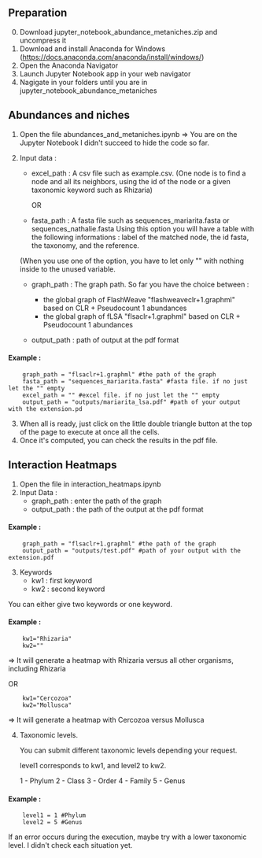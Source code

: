 ## Preparation

0) Download jupyter_notebook_abundance_metaniches.zip and uncompress it
1) Download and install Anaconda for Windows (https://docs.anaconda.com/anaconda/install/windows/)
2) Open the Anaconda Navigator
3) Launch Jupyter Notebook app in your web navigator
4) Nagigate in your folders until you are in jupyter_notebook_abundance_metaniches

## Abundances and niches 

1) Open the file abundances_and_metaniches.ipynb
=> You are on the Jupyter Notebook
I didn't succeed to hide the code so far. 
2) Input data :
	- excel_path : A csv file such as example.csv.
		(One node is to find a node and all its neighbors, using the id of the node or a given taxonomic keyword such as Rhizaria)
		
		OR
		
	- fasta_path : A fasta file such as sequences_mariarita.fasta or sequences_nathalie.fasta 
		Using this option you will have a table with the following informations : label of the matched node, the id fasta, the taxonomy, and the reference. 
	
	(When you use one of the option, you have to let only "" with nothing inside to the unused variable. 
	
	- graph_path : The graph path. So far you have the choice between :
		- the global graph of FlashWeave "flashweaveclr+1.graphml" based on CLR + Pseudocount 1 abundances
		- the global graph of fLSA "flsaclr+1.graphml" based on CLR + Pseudocount 1 abundances
		
	- output_path : path of output at the pdf format
	
#### Example :
		graph_path = "flsaclr+1.graphml" #the path of the graph
		fasta_path = "sequences_mariarita.fasta" #fasta file. if no just let the "" empty
		excel_path = "" #excel file. if no just let the "" empty
		output_path = "outputs/mariarita_lsa.pdf" #path of your output with the extension.pd
	
	
3) When all is ready, just click on the little double triangle button at the top of the page to execute at once all the cells.
4) Once it's computed, you can check the results in the pdf file. 

## Interaction Heatmaps

1) Open the file in interaction_heatmaps.ipynb
2) Input Data :
	- graph_path : enter the path of the graph
	- output_path : the path of the output at the pdf format
	
#### Example :
		graph_path = "flsaclr+1.graphml" #the path of the graph
		output_path = "outputs/test.pdf" #path of your output with the extension.pdf
	
3) Keywords
	- kw1 : first keyword 
	- kw2 : second keyword
	
You can either give two keywords or one keyword. 

#### Example : 
		kw1="Rhizaria"
		kw2=""



=> It will generate a heatmap with Rhizaria versus all other organisms, including Rhizaria
		
OR

		kw1="Cercozoa"
		kw2="Mollusca"


	
=> It will generate a heatmap with Cercozoa versus Mollusca
	
4) Taxonomic levels.

	You can submit different taxonomic levels depending your request.
	
	level1 corresponds to kw1, and level2 to kw2.
	
	1 - Phylum
	2 - Class
	3 - Order
	4 - Family
	5 - Genus
	
#### Example :

		level1 = 1 #Phylum
		level2 = 5 #Genus 

If an error occurs during the execution, maybe try with a lower taxonomic level. I didn't check each situation yet. 
		



